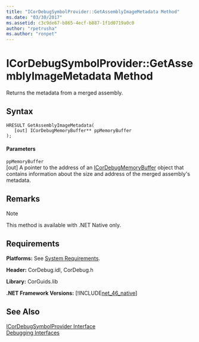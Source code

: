 ```yaml
---
title: "ICorDebugSymbolProvider::GetAssemblyImageMetadata Method"
ms.date: "03/30/2017"
ms.assetid: c3c9de67-b865-4ecf-b887-1f1d0719a0c0
author: "rpetrusha"
ms.author: "ronpet"
---
```

# ICorDebugSymbolProvider::GetAssemblyImageMetadata Method
Returns the metadata from a merged assembly.  
  
## Syntax  
  
```  
HRESULT GetAssemblyImageMetadata(  
   [out] ICorDebugMemoryBuffer** ppMemoryBuffer  
);  
```  
  
#### Parameters  
 `ppMemoryBuffer`  
 [out] A pointer to the address of an [ICorDebugMemoryBuffer](../../../../docs/framework/unmanaged-api/debugging/icordebugmemorybuffer-interface.md) object that contains information about the size and address of the merged assembly's metadata.  
  
## Remarks  
  
> [!NOTE]
>  This method is available with .NET Native only.  
  
## Requirements  
 **Platforms:** See [System Requirements](../../../../docs/framework/get-started/system-requirements.md).  
  
 **Header:** CorDebug.idl, CorDebug.h  
  
 **Library:** CorGuids.lib  
  
 **.NET Framework Versions:** [!INCLUDE[net_46_native](../../../../includes/net-46-native-md.md)]  
  
## See Also  
 [ICorDebugSymbolProvider Interface](../../../../docs/framework/unmanaged-api/debugging/icordebugsymbolprovider-interface.md)  
 [Debugging Interfaces](../../../../docs/framework/unmanaged-api/debugging/debugging-interfaces.md)
